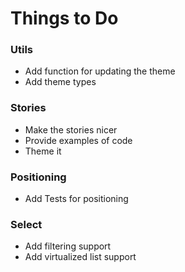 # Things to Do

### Utils
 - Add function for updating the theme
 - Add theme types

### Stories
 - Make the stories nicer
 - Provide examples of code
 - Theme it

### Positioning
 - Add Tests for positioning
 
### Select
 - Add filtering support
 - Add virtualized list support

